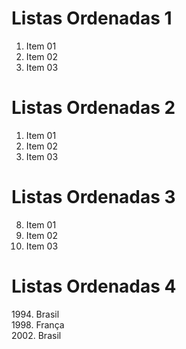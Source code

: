 # Listas Ordenadas 1

1. Item 01
2. Item 02
3. Item 03

# Listas Ordenadas 2

1. Item 01
1. Item 02
1. Item 03

# Listas Ordenadas 3

8. Item 01
5. Item 02
3. Item 03

# Listas Ordenadas 4

1994\. Brasil  
1998\. França  
2002\. Brasil